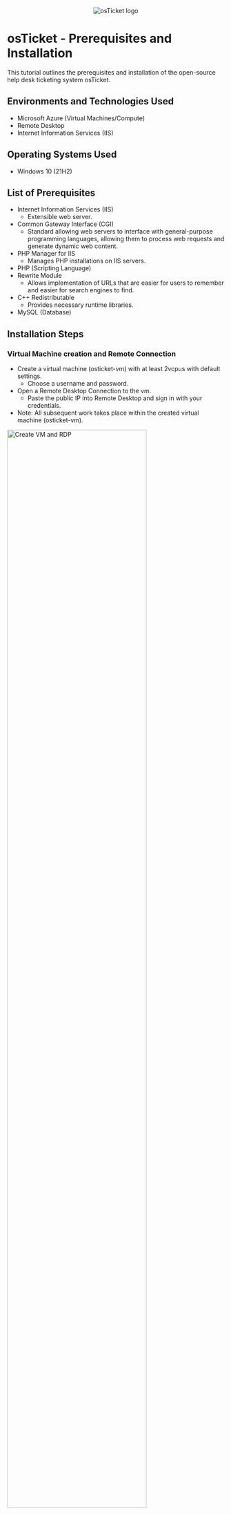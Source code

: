 <p align="center">
<img src="https://i.imgur.com/Clzj7Xs.png" alt="osTicket logo"/>
</p>

# <h1>osTicket - Prerequisites and Installation</h1>
This tutorial outlines the prerequisites and installation of the open-source help desk ticketing system osTicket.<br />



## <h2>Environments and Technologies Used</h2>

- Microsoft Azure (Virtual Machines/Compute)
- Remote Desktop
- Internet Information Services (IIS)

<h2>Operating Systems Used </h2>

- Windows 10</b> (21H2)

## <h2>List of Prerequisites</h2>

- Internet Information Services (IIS)
  - Extensible web server.
- Common Gateway Interface (CGI)
  - Standard allowing web servers to interface with general-purpose programming languages, allowing them to process web requests and generate dynamic web content.
- PHP Manager for IIS
  - Manages PHP installations on IIS servers.
- PHP (Scripting Language)
- Rewrite Module
  - Allows implementation of URLs that are easier for users to remember and easier for search engines to find.
- C++ Redistributable
  - Provides necessary runtime libraries.
- MySQL (Database)

## <h2>Installation Steps</h2>

### <h3>Virtual Machine creation and Remote Connection</h3>

- Create a virtual machine (osticket-vm) with at least 2vcpus with default settings.
  - Choose a username and password.
- Open a Remote Desktop Connection to the vm.
  - Paste the public IP into Remote Desktop and sign in with your credentials.
- Note: All subsequent work takes place within the created virtual machine (osticket-vm).

<p>
<img src="https://github.com/user-attachments/assets/0f3b482c-f276-4a93-b565-b0774de1839a" height="80%" width=80% alt="Create VM and RDP"/>
</p>
<br />

 ### <h3>osTicket Files and enabling IIS snd CGI</h3>

- Download [osTicket Installation Files zip](https://drive.usercontent.google.com/download?id=1b3RBkXTLNGXbibeMuAynkfzdBC1NnqaD&export=download&authuser=0)
  - Extract the files into a folder on the desktop.

<p>
<img src="https://github.com/user-attachments/assets/15229507-85cf-4e8c-8f33-41184cde4c75" height="80%" width="80%" alt="Download and Extract osTicket Files"/>
</p>
<br />

- In Windows Taskbar:
  - Search "control panel".

<p>
<img src="https://github.com/user-attachments/assets/7e3f44a4-4184-4a14-b50e-e0166956deb5" height="80%" width="80%" alt="Windows Taskbar Control Panel Search"/>
</p>
<br />

- In Contronl Panel:
  - Click Programs then "Turn Windows Features on or off".
  - Check IIS, expand the folder and check CGI.
  - Click Okay.

<p>
<img src="https://github.com/user-attachments/assets/2282f15d-383c-4e1f-bb0e-bc1f6cb11a68" height="80%" width="80%" alt="Enable IIS and CGI in Control Panel"/>
</p>
<br />

- In the Web Browser:
  - Browse to 127.0.0.1
  - Confirm that the IIS page displays.

<p>
<img src="https://github.com/user-attachments/assets/230af652-aaf2-481f-817d-3b82e9aaf7b5" height="80%" width="80%" alt="Browse to Localhost and Confirm IIS Page"/>
</p>
<br />

### <h3>Dependencies and Initial Setup</h3>

- Note: The following files are found in the downloaded osTicket Installation Folder.
  - Install PHPManagerForIIS.
    - Click "Next" then "Agree".
  - Install rewrite_amd61_en-US.

<p>
<img src="https://github.com/user-attachments/assets/3e2f8d80-0c5c-4c93-9a2b-83e46677b394" height="80%" width="80%" alt="Install PHP Manager and Rewrite"/>
</p>
<br />

  - In the C Drive (C:):
  - Create a folder name "PHP".
  - Extract the php-7.3.8-nts-Win32-VC15-x86 zip file into the PHP folder.

<p>
<img src="https://github.com/user-attachments/assets/181b27fa-069d-4104-a4f4-6c25487b902e" height="80%" width="80%" alt="Create PHP Folder and Extract PHP Zip File to it"/>
</p>
<br />

- Install VC_redist.x86
- Install mysql-5.5.62-win32
  - Choose "typical" setup.
  - Launch the configuration wizard.
    - Click "Next"
    - Choose "Standard"
    - Click "Next" twice more
    - At the security settings prompt enter a username and password.
      - In this case "root" is used for both. Though bad practice, this is a lab tutorial and everything is wiped at the end.
    - Click "Finish".

<p>
<img src="https://i.imgur.com/DJmEXEB.png" height="80%" width="80%" alt="Disk Sanitization Steps"/>
</p>
<br />

- Register PHP from within IIS.
  - Open IIS as an Administrator.
  - Double click PHP Manager
  - Click "Register new PHP version".
  - Browse to the PHP folder created earlier (C:PHP).
  - Select the file php-cgi.exe
  - Click Okay.
- Reload IIS
  - In the Action panel click "Stop" then "Start"

<p>
<img src="https://i.imgur.com/DJmEXEB.png" height="80%" width="80%" alt="Disk Sanitization Steps"/>
</p>
<br />

### <h3>Install osTicket</h3>

- Extract the osTicket zip in the Installation Files folder.
- Copy the "upload" folder to c:\inetpub\root
- Rename the above folder to "osTicket".
- Stop and Start the IIS server again.

<p>
<img src="https://i.imgur.com/DJmEXEB.png" height="80%" width="80%" alt="Disk Sanitization Steps"/>
</p>
<br />

- Within IIS:
  - Expand the Sites folder.
  - Select the osTicket folder.
  - In the action panel click Broswe*:80.
    - The default site will open in the browser.
      - Note that some extensionsion are not enabled.
  - With the osTicket folder still selected, double click PHP Manager again.
    - Select the following and enable in the Actions panel or by right clicking:
      - php_imap.dll
      - php_intl.dll
      - php_opcache.dll
- Refresh the web browser and note the changes to the extensions.

<p>
<img src="https://i.imgur.com/DJmEXEB.png" height="80%" width="80%" alt="Disk Sanitization Steps"/>
</p>
<br />

- Rename ost-config.php
  - From: C:\inetpub\wwwroot\osTicket\include\ost-sampleconfig.php
  - To: C:\inetpub\wwwroot\osTicket\include\ost-config.php
- Assign Permissions: ost-config.php
  - Right click the file and select "Properties".
    - Go to the "Security" tab and click "Advanced".
      - Click "Disable inheritance" to strip all permissions from the file.
        - Click "Remove all inherited permissions from this object".
      - Click "Add" in the Advanced Security Settings.
        - Type "Everyone" in the object name field.
          - Note: Though bad practice, this is a lab tutorial and everything is wiped at the end.
        - Check "Full Control" for permissions.
        - Click Okay and Apply.

<p>
<img src="https://i.imgur.com/DJmEXEB.png" height="80%" width="80%" alt="Disk Sanitization Steps"/>
</p>
<br />

### <h3>osTicket Setup and Final Install</h3>

- At the osTicket default site in the web browser:
  - Click continue
  - Fill out the System Settings and Admin User form fields
    - Note: the emails can be fictitious for this exercise and Admin can not be the username, but adminuser or some variation can be used.

<p>
<img src="https://i.imgur.com/DJmEXEB.png" height="80%" width="80%" alt="Disk Sanitization Steps"/>
</p>
<br />

- Install HeidiSQL located in the osTicket Installion Files folder extracted earlier.
  - Click all "Next" until you reach "Install".
    - Ensure that the launch HeidiSQL box is checked.
    - Click "Finish" then "Skip".
  - Create a new session and fill in a username and password.
  - Click "Open" (connects to the session) and right click the "unnamed" session.
    - Create new>Database
      - name it "osTicket". (no spaces or quotes)

<p>
<img src="https://i.imgur.com/DJmEXEB.png" height="80%" width="80%" alt="Disk Sanitization Steps"/>
</p>
<br />

- Fill in the form fields for the Database Settings on the osTicket site in the browser:
  - MySQL Database: osTicket
  - MySQL Username: root
  - MySQL Password: root
- Click "Install Now"

<p>
<img src="https://i.imgur.com/DJmEXEB.png" height="80%" width="80%" alt="Disk Sanitization Steps"/>
</p>
<br />

- You can now browse to the osTicket URL where users would enter ticket to be addressed and the Staff Control Panel URL where you can login to view tickets and settings.

<p>
<img src="https://i.imgur.com/DJmEXEB.png" height="80%" width="80%" alt="Disk Sanitization Steps"/>
</p>
<br />

<p>
<img src="https://i.imgur.com/DJmEXEB.png" height="80%" width="80%" alt="Disk Sanitization Steps"/>
</p>
<br />

